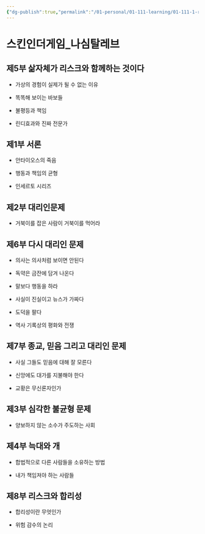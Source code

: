 ```yaml
---
{"dg-publish":true,"permalink":"/01-personal/01-111-learning/01-111-1-reading/01-111-1-1-books-10-k/00049-skin-in-the-game/","dgHomeLink":true,"dgPassFrontmatter":false}
---
```




# 스킨인더게임_나심탈레브


## 제5부 삶자체가 리스크와 함께하는 것이다

- 가상의 경험이 실제가 될 수 없는 이유

- 똑똑해 보이는 바보들

- 불평등과 책임

- 린디효과와 진짜 전문가

## 제1부 서론

- 안타이오스의 죽음

- 행동과 책임의 균형

- 인세르토 시리즈

## 제2부 대리인문제

- 거북이를 잡은 사람이 거북이를 먹어라

## 제6부 다시 대리인 문제

- 의사는 의사처럼 보이면 안된다

- 독약은 금잔에 담겨 나온다

- 말보다 행동을 하라

- 사실이 진실이고 뉴스가 가짜다

- 도덕을 팔다

- 역사 기록상의 평화와 전쟁

## 제7부 종교, 믿음 그리고 대리인 문제

- 사실 그들도 믿음에 대해 잘 모른다

- 신앙에도 대가를 지불해야 한다

- 교황은 무신론자인가

## 제3부 심각한 불균형 문제

- 양보하지 않는 소수가 주도하는 사회

## 제4부 늑대와 개

- 합법적으로 다른 사람들을 소유하는 방법

- 내가 책임져야 하는 사람들

## 제8부 리스크와 합리성

- 합리성이란 무엇인가

- 위험 감수의 논리

